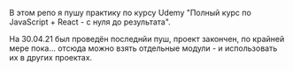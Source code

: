 В этом репо я пушу практику по курсу Udemy "Полный курс по JavaScript + React - с нуля до результата".

На 30.04.21 был проведён последнйи пуш, проект закончен, по крайней мере пока... отсюда можно взять отдельные модули - и использовать их в других проектах.
